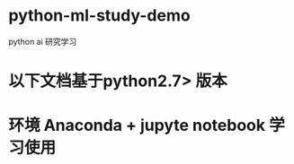 # python-ml-study-demo
python ai 研究学习
# 以下文档基于python2.7> 版本 
# 环境 Anaconda + jupyte notebook 学习使用  
